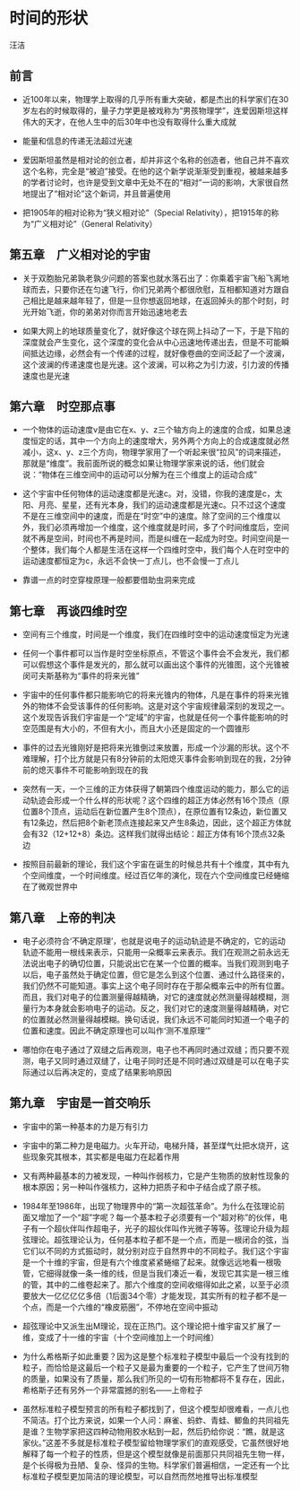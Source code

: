 # 时间的形状
汪洁

## 前言

- 近100年以来，物理学上取得的几乎所有重大突破，都是杰出的科学家们在30岁左右的时候取得的，量子力学更是被戏称为“男孩物理学”，连爱因斯坦这样伟大的天才，在他人生中的后30年中也没有取得什么重大成就

- 能量和信息的传递无法超过光速

- 爱因斯坦虽然是相对论的创立者，却并非这个名称的创造者，他自己并不喜欢这个名称，完全是“被迫”接受。在他的这个新学说渐渐受到重视，被越来越多的学者讨论时，也许是受到文章中无处不在的“相对”一词的影响，大家很自然地提出了“相对论”这个新词，并且普遍使用

- 把1905年的相对论称为“狭义相对论”（Special Relativity），把1915年的称为“广义相对论”（General Relativity）

## 第五章　广义相对论的宇宙

- 关于双胞胎兄弟孰老孰少问题的答案也就水落石出了：你乘着宇宙飞船飞离地球而去，只要你还在匀速飞行，你们兄弟两个都很欣慰，互相都知道对方跟自己相比是越来越年轻了，但是一旦你想返回地球，在返回掉头的那个时刻，时光开始飞逝，你的弟弟对你而言开始迅速地老去

- 如果大网上的地球质量变化了，就好像这个球在网上抖动了一下，于是下陷的深度就会产生变化，这个深度的变化会从中心迅速地传递出去，但是不可能瞬间抵达边缘，必然会有一个传递的过程，就好像卷曲的空间泛起了一个波澜，这个波澜的传递速度也是光速。这个波澜，可以称之为引力波，引力波的传播速度也是光速

## 第六章　时空那点事

- 一个物体的运动速度v是由它在x、y、z三个轴方向上的速度的合成，如果总速度恒定的话，其中一个方向上的速度增大，另外两个方向上的合成速度就必然减小，这x、y、z三个方向，物理学家用了一个听起来很“拉风”的词来描述，那就是“维度”。我前面所说的概念如果让物理学家来说的话，他们就会说：“物体在三维空间中的运动可以分解为在三个维度上的运动合成”

- 这个宇宙中任何物体的运动速度都是光速c。对，没错，你我的速度是c，太阳、月亮、星星，还有光本身，我们的运动速度都是光速c。只不过这个速度不是在三维空间中的速度，而是在“时空”中的速度。除了空间的三个维度以外，我们必须再增加一个维度，这个维度就是时间，多了个时间维度后，空间就不再是空间，时间也不再是时间，而是纠缠在一起成为时空。时间空间是一个整体，我们每个人都是生活在这样一个四维时空中，我们每个人在时空中的运动速度都恒定为c，永远不会快一丁点儿，也不会慢一丁点儿

- 靠谱一点的时空穿梭原理一般都要借助虫洞来完成

## 第七章　再谈四维时空

- 空间有三个维度，时间是一个维度，我们在四维时空中的运动速度恒定为光速

- 任何一个事件都可以当作是时空坐标原点，不管这个事件会不会发光，我们都可以假想这个事件是发光的，那么就可以画出这个事件的光锥图，这个光锥被闵可夫斯基称为“事件的将来光锥”

- 宇宙中的任何事件都只能影响它的将来光锥内的物体，凡是在事件的将来光锥外的物体不会受该事件的任何影响。这是对这个宇宙规律最深刻的发现之一。这个发现告诉我们宇宙是一个“定域”的宇宙，也就是任何一个事件能影响的时空范围是有大小的，不但有大小，而且大小还是固定的一个圆锥形

- 事件的过去光锥刚好是把将来光锥倒过来放置，形成一个沙漏的形状。这个不难理解，打个比方就是只有8分钟前的太阳熄灭事件会影响到现在的我，2分钟前的熄灭事件不可能影响到现在的我

- 突然有一天，一个三维的正方体获得了朝第四个维度运动的能力，那么它的运动轨迹会形成一个什么样的形状呢？这个四维的超正方体必然有16个顶点（原位置8个顶点，运动后在新位置产生8个顶点），在原位置有12条边，新位置又有12条边，然后把8个新老顶点连接起来又产生8条边，因此，这个超正方体就会有32（12+12+8）条边。这样我们就得出结论：超正方体有16个顶点32条边

- 按照目前最新的理论，我们这个宇宙在诞生的时候总共有十个维度，其中有九个空间维度，一个时间维度。经过百亿年的演化，现在六个空间维度已经蜷缩在了微观世界中

## 第八章　上帝的判决

- 电子必须符合‘不确定原理’，也就是说电子的运动轨迹是不确定的，它的运动轨迹不能用一根线来表示，只能用一朵概率云来表示。我们在观测之前永远无法说出电子的确切位置，只能说出它在某一个位置的概率。当我们观测到电子以后，电子虽然处于确定位置，但它是怎么到这个位置、通过什么路径来的，我们仍然不可能知道。事实上这个电子同时存在于那朵概率云中的所有位置。而且，我们对电子的位置测量得越精确，对它的速度就必然测量得越模糊，测量行为本身就会影响电子的运动。反之，我们对它的速度测量得越精确，对它的位置就必然测量得越模糊。换句话说，我们永远不可能同时知道一个电子的位置和速度。因此不确定原理也可以叫作‘测不准原理’”

- 哪怕你在电子通过了双缝之后再观测，电子也不再同时通过双缝；而只要不观测，电子又同时通过双缝了，让电子同时还是不同时通过双缝是可以在电子实际通过以后再决定的，变成了结果影响原因

## 第九章　宇宙是一首交响乐

- 宇宙中的第一种基本的力是万有引力

- 宇宙中的第二种力是电磁力。火车开动，电梯升降，甚至煤气灶把水烧开，这些现象究其根本，其实都是电磁力在起着作用

- 又有两种最基本的力被发现，一种叫作弱核力，它是产生物质的放射性现象的根本原因；另一种叫作强核力，这种力把质子和中子结合成了原子核。

- 1984年至1986年，出现了物理界中的“第一次超弦革命”。为什么在弦理论前面又增加了一个“超”字呢？每一个基本粒子必须要有一个“超对称”的伙伴，电子有一个超伙伴叫作超电子，光子的超伙伴叫作光微子等等。弦理论升级为超弦理论。超弦理论认为，任何基本粒子都不是一个点，而是一根闭合的弦，当它们以不同的方式振动时，就分别对应于自然界中的不同粒子。我们这个宇宙是一个十维的宇宙，但是有六个维度紧紧蜷缩了起来。就像远远地看一根吸管，它细得就像一条一维的线，但是当我们凑近一看，发现它其实是一根三维的管，其中的二维卷起来了。那六个维度的空间收缩得如此之紧，以至于必须要放大一亿亿亿亿多倍（1后面34个零）才能发现，其实所有的粒子都不是一个点，而是一个六维的“橡皮筋圈”，不停地在空间中振动

- 超弦理论中又派生出M理论，现在正热门。这个理论把十维宇宙又扩展了一维，变成了十一维的宇宙（十个空间维加上一个时间维）

- 为什么希格斯子如此重要？因为这是整个标准粒子模型中最后一个没有找到的粒子，而恰恰是这最后一个粒子又是最为重要的一个粒子，它产生了世间万物的质量，如果没有了质量，那么我们所见的一切有形物都将不复存在，因此，希格斯子还有另外一个非常震撼的别名——上帝粒子

- 虽然标准粒子模型预言的所有粒子都找到了，但这个模型却很难看，一点儿也不简洁。打个比方来说，如果一个人问：麻雀、蚂蚱、青蛙、鲫鱼的共同祖先是谁？生物学家把这四种动物用胶水粘到一起，然后扔给你说：“瞧，就是这家伙。”这差不多就是标准粒子模型留给物理学家们的直观感受，它虽然很好地解释了每一个粒子的性质，但是这个模型就像是前面那只共同祖先生物一样，是个长得极为丑陋、复杂、怪异的生物。科学家们普遍相信，一定还有一个比标准粒子模型更加简洁的理论模型，可以自然而然地推导出标准模型
                      